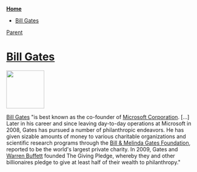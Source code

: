 <!-- START doctoc generated TOC please keep comment here to allow auto update -->
<!-- DON'T EDIT THIS SECTION, INSTEAD RE-RUN doctoc TO UPDATE -->
**[Home](#pages/blog/cv19/index)**

- [Bill Gates](#bill-gates)

<!-- END doctoc generated TOC please keep comment here to allow auto update -->

[Parent](#pages/blog/cv19/people/index)

# [Bill Gates](https://en.wikipedia.org/wiki/Bill_Gates)

<img src="https://upload.wikimedia.org/wikipedia/commons/a/a0/Bill_Gates_2018.jpg" width="100px"/>

[Bill Gates](https://en.wikipedia.org/wiki/Bill_Gates) "is best known as the 
co-founder of [Microsoft Corporation](#pages/blog/cv19/microsoft).
[...]
Later in his career and since leaving day-to-day operations at Microsoft in 
2008, Gates has pursued a number of philanthropic endeavors. He has given 
sizable amounts of money to various charitable organizations and scientific 
research programs through the 
[Bill & Melinda Gates Foundation](#pages/blog/cv19/bilmel), 
reported to be the world's largest private charity.  In 2009, Gates and 
[Warren Buffett](#pages/blog/cv19/people/warren-buggett) founded 
The Giving Pledge, whereby they and other billionaires pledge to give at least 
half of their wealth to philanthropy."

